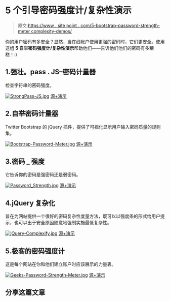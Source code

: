 # 5 个引导密码强度计/复杂性演示

> 原文:[https://www . site point . com/5-bootstrap-password-strength-meter complexity-demos/](https://www.sitepoint.com/5-bootstrap-password-strength-metercomplexity-demos/)

你的用户密码有多安全？显然，当在线帐户使用更强的密码时，它们更安全。使用这组 **5 自举密码强度计/复杂性演示**帮助他们——告诉他们他们的密码有多糟糕！:)

## 1.强壮。pass . JS–密码计量器

检查字符串的密码强度。

[![StrongPass-JS.jpg](../Images/053c97f8c0fa4933987fc73907bee6f1.png)](https://jsfiddle.net/dimitar/n8Dza/) 
[源+演示](https://jsfiddle.net/dimitar/n8Dza/)

## 2.自举密码计量器

Twitter Bootstrap 的 jQuery 插件，提供了可视化显示用户输入密码质量的规则集。

[![Bootstrap-Password-Meter.jpg](../Images/eef923903faa09cec7143d12c305d114.png)](https://jsfiddle.net/jquery4u/mmXV5/) 
[源+演示](https://jsfiddle.net/jquery4u/mmXV5/)

## 3.密码 _ 强度

它告诉你的密码是强密码还是弱密码。

[![Password_Strength.jpg](../Images/ccd0fd36d530f482031987d41a547da2.png)](https://jsfiddle.net/aleem/KE3RB/8/) 
[源+演示](https://jsfiddle.net/aleem/KE3RB/8/)

## 4.jQuery 复杂化

旨在为网站提供一个很好的密码复杂性度量方法，既可以以强度条的形式给用户提示，也可以出于安全原因随意地强制实施最低复杂性。

[![jQuery-Complexify.jpg](../Images/0ca784f7abf26a8b613b83c1a5e2461a.png)](http://danpalmer.me/jquery-complexify/) 
[源+演示](http://danpalmer.me/jquery-complexify/)

## 5.极客的密码强度计

这是每个网站在你和他们建立账户时应该展示的力量表。

[![Geeks-Password-Strength-Meter.jpg](../Images/5f2fcfe394ea015fdae5838b154296ce.png)](https://jsfiddle.net/fh9FP/12/) 
[源+演示](https://jsfiddle.net/fh9FP/12/)

## 分享这篇文章